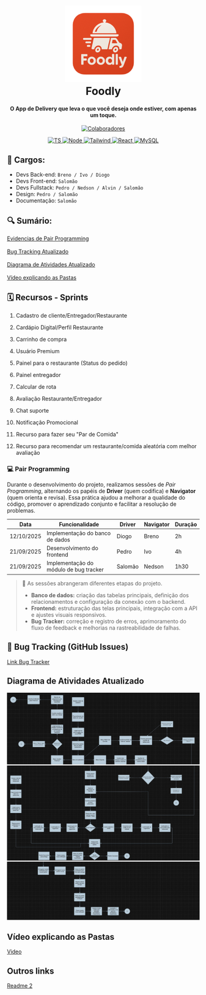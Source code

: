 <h1 align="center">
  <a href="#"><img src="assets do README/Segunda Logo do Projeto.png" alt="Logo Foodly" width="200"></a>
  <br>
  Foodly
  <br>
</h1>

<h4 align="center">O App de Delivery que leva o que você deseja onde estiver, com apenas um toque.</h4>

<p align="center">
  <a href="#-colaboradores-">
    <img src="https://img.shields.io/badge/👫_7_-Colaboradores-green" alt="Colaboradores">
    </a>
  </p>

<p align="center">
  <a href="#-shields-">
    <img src="https://img.shields.io/badge/TypeScript-3178C6?style=for-the-badge&logo=typescript&logoColor=white" alt="TS">  
    <img src="https://img.shields.io/badge/node.js-339933?style=for-the-badge&logo=Node.js&logoColor=white" alt="Node"> 
    <img src="https://img.shields.io/badge/tailwindcss-%2338B2AC.svg?style=for-the-badge&logo=tailwind-css&logoColor=white" alt="Tailwind">
    <img src="https://img.shields.io/badge/-ReactJs-61DAFB?logo=react&logoColor=white&style=for-the-badge" alt="React">
    <img src="https://img.shields.io/badge/mysql-4479A1.svg?style=for-the-badge&logo=mysql&logoColor=white" alt="MySQL">
  </a>
  </p>
  

<!--
![screenshot](#)
-->


## 💼 Cargos:
- Devs Back-end: `Breno / Ivo / Diogo`
- Devs Front-end: `Salomão`
- Devs Fullstack: `Pedro / Nedson / Alvin / Salomão`
- Design: `Pedro / Salomão`
- Documentação: `Salomão`

## 🔍️ Sumário:

[Evidencias de Pair Programming](#-pair-programming) <br><br>
[Bug Tracking Atualizado](#-bug-tracking-github-issues) <br><br>
[Diagrama de Atividades Atualizado](#diagrama-de-atividades-atualizado) <br><br>
[Vídeo explicando as Pastas](#vídeo-explicando-as-pastas) <br>


<!--## Como instalar?
    > mysql e node e npm...
    
    ## Versão 1.0
    > colocar sobre...
-->

## 🗓️ Recursos - Sprints

1. Cadastro de cliente/Entregador/Restaurante  

2. Cardápio Digital/Perfil Restaurante 

3. Carrinho de compra  

4. Usuário Premium 

5. Painel para o restaurante (Status do pedido)  

6. Painel entregador 

7. Calcular de rota  

8. Avaliação Restaurante/Entregador 

9. Chat suporte  

10. Notificação Promocional 

11. Recurso para fazer seu "Par de Comida"

12. Recurso para recomendar um restaurante/comida aleatória com melhor avaliação

### 💻 Pair Programming

Durante o desenvolvimento do projeto, realizamos sessões de *Pair Programming*, alternando os papéis de **Driver** (quem codifica) e **Navigator** (quem orienta e revisa). Essa prática ajudou a melhorar a qualidade do código, promover o aprendizado conjunto e facilitar a resolução de problemas.

| Data | Funcionalidade | Driver | Navigator | Duração |
|------|----------------|---------|------------|----------|
| 12/10/2025 | Implementação do banco de dados | Diogo | Breno | 2h |
| 21/09/2025 | Desenvolvimento do frontend | Pedro | Ivo | 4h |
| 21/09/2025 | Implementação do módulo de bug tracker | Salomão | Nedson | 1h30 |

> 💬 As sessões abrangeram diferentes etapas do projeto.  
> - **Banco de dados:** criação das tabelas principais, definição dos relacionamentos e configuração da conexão com o backend.  
> - **Frontend:** estruturação das telas principais, integração com a API e ajustes visuais responsivos.  
> - **Bug Tracker:** correção e registro de erros, aprimoramento do fluxo de feedback e melhorias na rastreabilidade de falhas.

## 🐞 Bug Tracking (GitHub Issues)
[Link Bug Tracker](https://github.com/pedrosdutra/softwaredelivery/issues)

## Diagrama de Atividades Atualizado
<img src="assets do README/Diagrama Foodly.jpeg">
<img src="assets do README/Diagrama Foodly (2).jpeg">
<img src="assets do README/Diagrama Foodly (1).jpeg">

## Vídeo explicando as Pastas
[Video](https://drive.google.com/file/d/1dry2-Un5sebZLeBVe6CXrkJKNOi1ieNt/view)

## Outros links
<!-- Para deixar o Readme mais clean -->
[Readme 2](/assets%20do%20README/README_2.md)

<!-- DEPOIS INCLUIR: --
## Como usar?

To clone and run this application, you'll need [Git](https://git-scm.com) and [Node.js](https://nodejs.org/en/download/) (which comes with [npm](http://npmjs.com)) installed on your computer. From your command line:

```bash
# Clone this repository
$ git clone https://github.com/amitmerchant1990/electron-markdownify

# Go into the repository
$ cd electron-markdownify

# Install dependencies
$ npm install

# Run the app
$ npm start
```

> **Note**
> If you're using Linux Bash for Windows, [see this guide](https://www.howtogeek.com/261575/how-to-run-graphical-linux-desktop-applications-from-windows-10s-bash-shell/) or use `node` from the command prompt.


## Download

You can [download](https://github.com/amitmerchant1990/electron-markdownify/releases/tag/v1.2.0) the latest installable version of Markdownify for Windows, macOS and Linux.

## Emailware

Markdownify is an [emailware](https://en.wiktionary.org/wiki/emailware). Meaning, if you liked using this app or it has helped you in any way, I'd like you send me an email at <bullredeyes@gmail.com> about anything you'd want to say about this software. I'd really appreciate it!

## Creditos

This software uses the following open source packages:

- [Electron](http://electron.atom.io/)
- [Node.js](https://nodejs.org/)
- [Marked - a markdown parser](https://github.com/chjj/marked)
- [showdown](http://showdownjs.github.io/showdown/)
- [CodeMirror](http://codemirror.net/)
- Emojis are taken from [here](https://github.com/arvida/emoji-cheat-sheet.com)
- [highlight.js](https://highlightjs.org/)

## Related

[Try Web version of Markdownify](https://notepad.js.org/markdown-editor/)

## Support

If you like this project and think it has helped in any way, consider buying me a coffee!

<a href="https://buymeacoffee.com/amitmerchant" target="_blank"><img src="app/img/bmc-button.png" alt="Buy Me A Coffee" style="height: 41px !important;width: 174px !important;box-shadow: 0px 3px 2px 0px rgba(190, 190, 190, 0.5) !important;-webkit-box-shadow: 0px 3px 2px 0px rgba(190, 190, 190, 0.5) !important;" ></a>

## You may also like...

- [Pomolectron](https://github.com/amitmerchant1990/pomolectron) - A pomodoro app
- [Correo](https://github.com/amitmerchant1990/correo) - A menubar/taskbar Gmail App for Windows and macOS

## Licença

MIT

---

> [amitmerchant.com](https://www.amitmerchant.com) &nbsp;&middot;&nbsp;
> GitHub [@amitmerchant1990](https://github.com/amitmerchant1990) &nbsp;&middot;&nbsp;
> Twitter [@amit_merchant](https://twitter.com/amit_merchant)
-->

